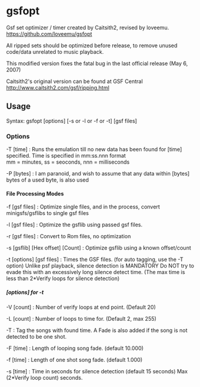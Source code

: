 gsfopt
======

Gsf set optimizer / timer created by Caitsith2, revised by loveemu.
<https://github.com/loveemu/gsfopt>

All ripped sets should be optimized before release, to remove unused code/data unrelated to music playback.

This modified version fixes the fatal bug in the last official release (May 6, 2007)

Caitsith2's original version can be found at GSF Central
<http://www.caitsith2.com/gsf/ripping.html>

Usage
-----

Syntax: gsfopt [options] [-s or -l or -f or -t] [gsf files]

### Options ###

-T [time]
  : Runs the emulation till no new data has been found for [time] specified.
    Time is specified in mm:ss.nnn format   
    mm = minutes, ss = seoconds, nnn = milliseconds

-P [bytes]
  : I am paranoid, and wish to assume that any data within [bytes] bytes of a used byte,
    is also used

#### File Processing Modes ####

-f [gsf files]
  : Optimize single files, and in the process, convert minigsfs/gsflibs to single gsf files

-l [gsf files]
  : Optimize the gsflib using passed gsf files.

-r [gsf files]
  : Convert to Rom files, no optimization

-s [gsflib] [Hex offset] [Count]
  : Optimize gsflib using a known offset/count

-t [options] [gsf files]
  : Times the GSF files. (for auto tagging, use the -T option)
    Unlike psf playback, silence detection is MANDATORY
    Do NOT try to evade this with an excessively long silence detect time.
    (The max time is less than 2*Verify loops for silence detection)

##### [options] for -t #####

-V [count]
  : Number of verify loops at end point. (Default 20)

-L [count]
  : Number of loops to time for. (Default 2, max 255)

-T
  : Tag the songs with found time.
    A Fade is also added if the song is not detected to be one shot.

-F [time]
  : Length of looping song fade. (default 10.000)

-f [time]
  : Length of one shot song fade. (default 1.000)

-s [time]
  : Time in seconds for silence detection (default 15 seconds)
    Max (2*Verify loop count) seconds.

